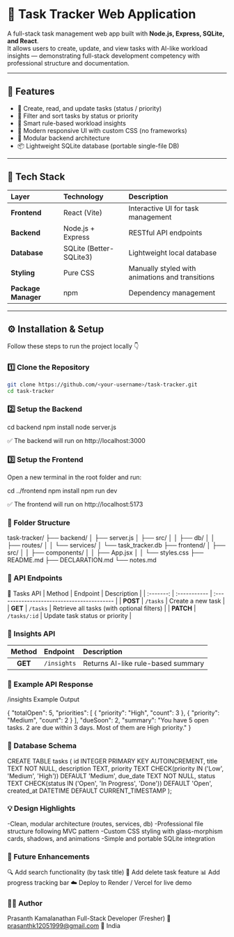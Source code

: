 # 🧠 Task Tracker Web Application

A full-stack task management web app built with **Node.js, Express, SQLite, and React**.  
It allows users to create, update, and view tasks with AI-like workload insights — demonstrating full-stack development competency with professional structure and documentation.

---

## 🚀 Features

- 📝 Create, read, and update tasks (status / priority)
- 🎯 Filter and sort tasks by status or priority
- 🤖 Smart rule-based workload insights
- 💎 Modern responsive UI with custom CSS (no frameworks)
- 🧩 Modular backend architecture
- 📦 Lightweight SQLite database (portable single-file DB)

---

## 🧠 Tech Stack

| Layer               | Technology              | Description                                     |
| :------------------ | :---------------------- | :---------------------------------------------- |
| **Frontend**        | React (Vite)            | Interactive UI for task management              |
| **Backend**         | Node.js + Express       | RESTful API endpoints                           |
| **Database**        | SQLite (Better-SQLite3) | Lightweight local database                      |
| **Styling**         | Pure CSS                | Manually styled with animations and transitions |
| **Package Manager** | npm                     | Dependency management                           |

---

## ⚙️ Installation & Setup

Follow these steps to run the project locally 👇

### 1️⃣ Clone the Repository

```bash
git clone https://github.com/<your-username>/task-tracker.git
cd task-tracker
```

### 2️⃣ Setup the Backend

cd backend
npm install
node server.js

✅ The backend will run on http://localhost:3000

### 3️⃣ Setup the Frontend

Open a new terminal in the root folder and run:

cd ../frontend
npm install
npm run dev

✅ The frontend will run on http://localhost:5173

### 📂 Folder Structure

task-tracker/
├── backend/
│ ├── server.js
│ ├── src/
│ │ ├── db/
│ │ ├── routes/
│ │ └── services/
│ └── task_tracker.db
├── frontend/
│ ├── src/
│ │ ├── components/
│ │ ├── App.jsx
│ │ └── styles.css
├── README.md
├── DECLARATION.md
└── notes.md

### 🧮 API Endpoints

🔹 Tasks API
| Method | Endpoint | Description |
| :-------: | :----------- | :----------------------------------------- |
| **POST** | `/tasks` | Create a new task |
| **GET** | `/tasks` | Retrieve all tasks (with optional filters) |
| **PATCH** | `/tasks/:id` | Update task status or priority |

### 🔹 Insights API

| Method  | Endpoint    | Description                        |
| :-----: | :---------- | :--------------------------------- |
| **GET** | `/insights` | Returns AI-like rule-based summary |

### 🧩 Example API Response

/insights Example Output

{
"totalOpen": 5,
"priorities": [
{ "priority": "High", "count": 3 },
{ "priority": "Medium", "count": 2 }
],
"dueSoon": 2,
"summary": "You have 5 open tasks. 2 are due within 3 days. Most of them are High priority."
}

### 🧱 Database Schema

CREATE TABLE tasks (
id INTEGER PRIMARY KEY AUTOINCREMENT,
title TEXT NOT NULL,
description TEXT,
priority TEXT CHECK(priority IN ('Low', 'Medium', 'High')) DEFAULT 'Medium',
due_date TEXT NOT NULL,
status TEXT CHECK(status IN ('Open', 'In Progress', 'Done')) DEFAULT 'Open',
created_at DATETIME DEFAULT CURRENT_TIMESTAMP
);

### 💡 Design Highlights

-Clean, modular architecture (routes, services, db)
-Professional file structure following MVC pattern
-Custom CSS styling with glass-morphism cards, shadows, and animations
-Simple and portable SQLite integration

### 🧠 Future Enhancements

🔍 Add search functionality (by task title)
🧾 Add delete task feature
📊 Add progress tracking bar
☁️ Deploy to Render / Vercel for live demo

### 👨‍💻 Author

Prasanth Kamalanathan
Full-Stack Developer (Fresher)
📧 prasanthk12051999@gmail.com
📍 India
